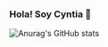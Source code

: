 ### Hola! Soy Cyntia 👋
![Anurag's GitHub stats](https://github-readme-stats.vercel.app/api?username=anuraghazra&show_icons=true&theme=radical)

